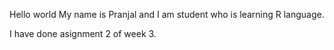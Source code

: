 Hello world
My name is Pranjal and I am student who is learning R language.

I have done asignment 2 of week 3.
